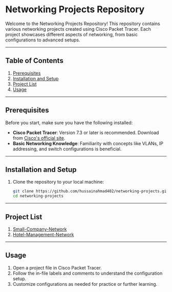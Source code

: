 # Networking Projects Repository

Welcome to the Networking Projects Repository! This repository contains various networking projects created using Cisco Packet Tracer. Each project showcases different aspects of networking, from basic configurations to advanced setups.

---

## Table of Contents
1. [Prerequisites](#prerequisites)
2. [Installation and Setup](#installation-and-setup)
3. [Project List](#project-list)
4. [Usage](#usage)

---

## Prerequisites

Before you start, make sure you have the following installed:
- **Cisco Packet Tracer**: Version 7.3 or later is recommended. Download from [Cisco's official site](https://www.netacad.com/courses/packet-tracer).
- **Basic Networking Knowledge**: Familiarity with concepts like VLANs, IP addressing, and switch configurations is beneficial.

---

## Installation and Setup

1. Clone the repository to your local machine:
   ```bash
   git clone https://github.com/hussainahmad402/networking-projects.git
   cd networking-projects
   
---

## Project List

1. [Small-Company-Network](https://github.com/hussainahmad402/Networking-Projects/tree/main/Small-Company-Network)
2. [Hotel-Management-Network](https://github.com/hussainahmad402/Networking-Projects/tree/main/Hotel-Management-Network)

---

## Usage

   1. Open a project file in Cisco Packet Tracer.
   2. Follow the in-file labels and comments to understand the configuration setup.
   3. Customize configurations as needed for practice or further learning.

